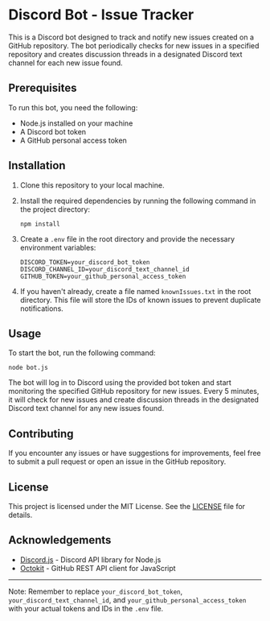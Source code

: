 # Discord Bot - Issue Tracker

This is a Discord bot designed to track and notify new issues created on a GitHub repository. The bot periodically checks for new issues in a specified repository and creates discussion threads in a designated Discord text channel for each new issue found.

## Prerequisites

To run this bot, you need the following:

- Node.js installed on your machine
- A Discord bot token
- A GitHub personal access token

## Installation

1. Clone this repository to your local machine.
2. Install the required dependencies by running the following command in the project directory:

   ```
   npm install
   ```

3. Create a `.env` file in the root directory and provide the necessary environment variables:

   ```
   DISCORD_TOKEN=your_discord_bot_token
   DISCORD_CHANNEL_ID=your_discord_text_channel_id
   GITHUB_TOKEN=your_github_personal_access_token
   ```

4. If you haven't already, create a file named `knownIssues.txt` in the root directory. This file will store the IDs of known issues to prevent duplicate notifications.

## Usage

To start the bot, run the following command:

```
node bot.js
```

The bot will log in to Discord using the provided bot token and start monitoring the specified GitHub repository for new issues. Every 5 minutes, it will check for new issues and create discussion threads in the designated Discord text channel for any new issues found.

## Contributing

If you encounter any issues or have suggestions for improvements, feel free to submit a pull request or open an issue in the GitHub repository.

## License

This project is licensed under the MIT License. See the [LICENSE](LICENSE) file for details.

## Acknowledgements

- [Discord.js](https://discord.js.org/) - Discord API library for Node.js
- [Octokit](https://octokit.github.io/rest.js/v18) - GitHub REST API client for JavaScript

---
Note: Remember to replace `your_discord_bot_token`, `your_discord_text_channel_id`, and `your_github_personal_access_token` with your actual tokens and IDs in the `.env` file.

